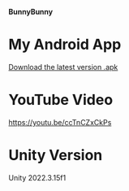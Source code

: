 **BunnyBunny**

# My Android App
[Download the latest version .apk](https://github.com/JeongHo16/CottonCandyGrapes/releases/download/v1.0.2/Bunnyz.apk)

# YouTube Video
https://youtu.be/ccTnCZxCkPs 

# Unity Version
Unity 2022.3.15f1
